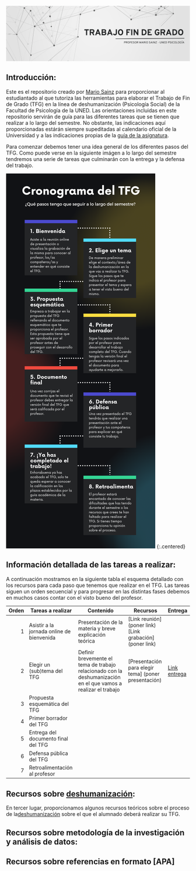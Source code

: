 ![](https://raw.githubusercontent.com/mariosainzmartinez/TFG/main/Bannertfg.png)

## Introducción:

Este es el repositorio creado por [Mario Sainz](https://www.uned.es/universidad/docentes/psicologia/mario-sainz-martinez.html#introduccion) para proporcionar al estudiantado al que tutoriza las herramientas para elaborar el Trabajo de Fin de Grado (TFG) en la línea de deshumanización (Psicología Social) de la Facultad de Psicología de la UNED. Las orientaciones incluidas en este repositorio servirán de guía para las diferentes tareas que se tienen que realizar a lo largo del semestre. No obstante, las indicaciones aquí proporcionadas estárán siempre supeditadas al calendario oficial de la Universidad y a las indicaciones propias de la [guía de la asignatura](http://portal.uned.es/portal/page?_pageid=93,71396222&_dad=portal&_schema=PORTAL&idContenido=20).

Para comenzar debemos tener una idea general de los diferentes pasos del TFG. Como puede verse en la siguiente imágen a lo largo del semestre tendremos una serie de tareas que culminarán con la entrega y la defensa del trabajo.

![](https://raw.githubusercontent.com/mariosainzmartinez/TFG/main/Infografi%CC%81a%20pasos%20TFG.png) {:.centered}

## Información detallada de las tareas a realizar:

A continuación mostramos en la siguiente tabla el esquema detallado con los recursos para cada paso que tenemos que realizar en el TFG. Las tareas siguen un orden secuencial y para progresar en las distintas fases debemos en muchos casos contar con el visto bueno del profesor.

| Orden | Tareas a realizar | Contenido | Recursos | Entrega |
|-----:|---------------|---------------|---------------| ---------------|
|     1| Asistir a la jornada online de bienvenida | Presentación de la materia y breve explicación teórica | [Link reunión](poner link) [Link grabación](poner link)| 
|     2| Elegir un (sub)tema del TFG | Definir brevemente el tema de trabajo relacionado con la deshumanización en el que vamos a realizar el trabajo | [Presentación para elegir tema] (poner presentación)|[Link entrega](https://forms.office.com/Pages/DesignPage.aspx#FormId=SHBYtXCgrUO2VCCjHpstmQ-T1ftG6vJFq6ZTNYTeUTlUQzRVTzVWMVRCVzQ0RDAzVU8wN0JHQkhFSC4u)
|     3| Propuesta esquemática del TFG  |
|     4| Primer borrador del TFG  |
|     5| Entrega del documento final del TFG  |
|     6| Defensa pública del TFG  |
|     7| Retroalimentación al profesor  |



## Recursos sobre [deshumanización](https://www.youtube.com/watch?v=QuNbNNqtMvs):

En tercer lugar, proporcionamos algunos recursos teóricos sobre el proceso de la[deshumanización](https://www.youtube.com/watch?v=QuNbNNqtMvs) sobre el que el alumnado deberá realizar su TFG.

## Recursos sobre metodología de la investigación y análisis de datos:

## Recursos sobre referencias en formato [APA] 

